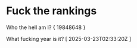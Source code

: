 # Fuck the rankings

Who the hell am I?
{ 19848648 }

What fucking year is it?
[ 2025-03-23T02:33:20Z ]
